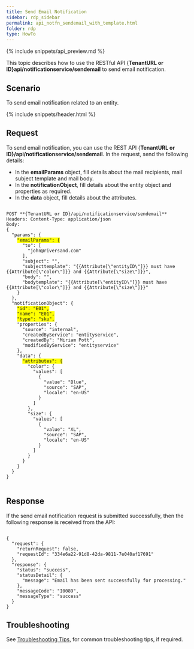 ```yaml
---
title: Send Email Notification
sidebar: rdp_sidebar
permalink: api_notfn_sendemail_with_template.html
folder: rdp
type: HowTo
---
```


{% include snippets/api_preview.md %}

This topic describes how to use the RESTful API {**TenantURL or ID}api/notificationservice/sendemail** to send email notification.

## Scenario 

To send email notification related to an entity.

{% include snippets/header.html %}

## Request

To send email notification, you can use the REST API {**TenantURL or ID}/api/notificationservice/sendemail**. In the request, send the following details:

* In the **emailParams** object, fill details about the mail recipients, mail subject template and mail body. 
* In the **notificationObject**, fill details about the entity object and properties as required.
* In the **data** object, fill details about the attributes.

<pre>
<code>
POST **{TenantURL or ID}/api/notificationservice/sendemail**
Headers: Content-Type: application/json
Body:
{
  "params": {
    <span style="background-color: #FFFF00">"emailParams": {</span>
      "to": [
        "john@riversand.com"
      ],
      "subject": "",
      "subjecttemplate": "&#123;&#123;Attribute[\"entityID\"]&#125;&#125; must have &#123;&#123;Attribute[\"color\"]&#125;&#125; and &#123;&#123;Attribute[\"size\"]&#125;&#125;",
      "body": "",
      "bodytemplate": "&#123;&#123;Attribute[\"entityID\"]&#125;&#125; must have &#123;&#123;Attribute[\"color\"]&#125;&#125; and &#123;&#123;Attribute[\"size\"]&#125;&#125;"
    }
  },
  "notificationObject": {
    <span style="background-color: #FFFF00">"id": "E01",</span>
    <span style="background-color: #FFFF00">"name": "E01",</span>
    <span style="background-color: #FFFF00">"type": "sku",</span>
    "properties": {
      "source": "internal",
      "createdByService": "entityservice",
      "createdBy": "Miriam Pott",
      "modifiedByService": "entityservice"
    },
    "data": {
      <span style="background-color: #FFFF00">"attributes": {</span>
        "color": {
          "values": [
            {
              "value": "Blue",
              "source": "SAP",
              "locale": "en-US"
            }
          ]
        },
        "size": {
          "values": [
            {
              "value": "XL",
              "source": "SAP",
              "locale": "en-US"
            }
          ]
        }
      }
    }
  }
}
</code>
</pre>

## Response

If the send email notification request is submitted successfully, then the following response is received from the API:

<pre><code>
{
  "request": {
    "returnRequest": false,
    "requestId": "334e6a22-91d8-42da-9811-7e040af17691"
  },
  "response": {
    "status": "success",
    "statusDetail": {
      "message": "Email has been sent successfully for processing."
    },
    "messageCode": "I0089",
    "messageType": "success"
  }
}
</code></pre>

## Troubleshooting

See [Troubleshooting Tips](api_troubleshooting_tips.html), for common troubleshooting tips, if required.